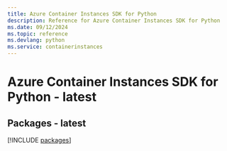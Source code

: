 ```yaml
---
title: Azure Container Instances SDK for Python
description: Reference for Azure Container Instances SDK for Python
ms.date: 09/12/2024
ms.topic: reference
ms.devlang: python
ms.service: containerinstances
---
```

# Azure Container Instances SDK for Python - latest
## Packages - latest
[!INCLUDE [packages](container-instances-index.md)]